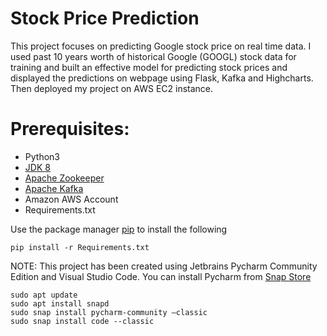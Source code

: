 ﻿# Stock Price Prediction

This project focuses on predicting Google stock price on real time data. I used past 10 years worth of historical Google (GOOGL) stock data for training and built an effective model for predicting stock prices and displayed the predictions on webpage using Flask, Kafka and Highcharts. Then deployed my project on AWS EC2 instance.

# Prerequisites:

- Python3
- [JDK 8 ](https://jdk.java.net/)
- [Apache Zookeeper](https://zookeeper.apache.org/)
- [Apache Kafka](https://kafka.apache.org/downloads)
- Amazon AWS Account
- Requirements.txt

Use the package manager [pip](https://pip.pypa.io/en/stable/) to install the following

```
pip install -r Requirements.txt
```

NOTE: This project has been created using Jetbrains Pycharm Community Edition and Visual Studio Code. You can install Pycharm from [Snap Store](https://snapcraft.io/)

```
sudo apt update
sudo apt install snapd
sudo snap install pycharm-community –classic
sudo snap install code --classic
```

# 
